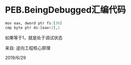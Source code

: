 # PEB.BeingDebugged汇编代码

```r
mov eax, dword ptr fs:[30]
cmp byte ptr ds:[eax+2],1
```
如果等于1，就是处于调试状态  


来自: 逆向工程核心原理  


2019/6/29  
